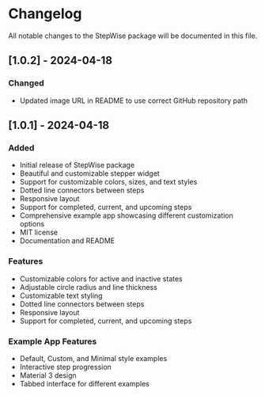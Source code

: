 # Changelog

All notable changes to the StepWise package will be documented in this file.

## [1.0.2] - 2024-04-18

### Changed
- Updated image URL in README to use correct GitHub repository path

## [1.0.1] - 2024-04-18

### Added
- Initial release of StepWise package
- Beautiful and customizable stepper widget
- Support for customizable colors, sizes, and text styles
- Dotted line connectors between steps
- Responsive layout
- Support for completed, current, and upcoming steps
- Comprehensive example app showcasing different customization options
- MIT license
- Documentation and README

### Features
- Customizable colors for active and inactive states
- Adjustable circle radius and line thickness
- Customizable text styling
- Dotted line connectors between steps
- Responsive layout
- Support for completed, current, and upcoming steps

### Example App Features
- Default, Custom, and Minimal style examples
- Interactive step progression
- Material 3 design
- Tabbed interface for different examples
